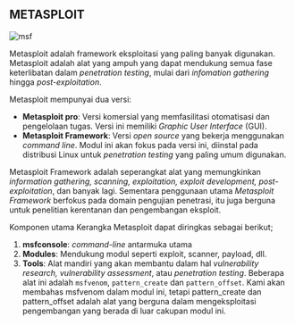 ## METASPLOIT

![msf](https://raw.githubusercontent.com/yingcrackerhades/cybersec-module/main/Modules/Metasploit/Image/1519952561201.jpeg)

Metasploit adalah framework eksploitasi yang paling banyak digunakan. Metasploit adalah alat yang ampuh yang dapat mendukung semua fase keterlibatan dalam *penetration testing*, mulai dari *infomation gathering* hingga *post-exploitation*.

Metasploit mempunyai dua versi:
* **Metasploit pro**: Versi komersial yang memfasilitasi otomatisasi dan pengelolaan tugas. Versi ini memiliki *Graphic User Interface* (GUI).
* **Metasploit Framework**: Versi *open source* yang bekerja menggunakan *command line*. Modul ini akan fokus pada versi ini, diinstal pada distribusi Linux untuk *penetration testing* yang paling umum digunakan.

Metasploit Framework adalah seperangkat alat yang memungkinkan *information gathering, scanning,  exploitation, exploit development, post-exploitation*, dan banyak lagi. Sementara penggunaan utama *Metasploit Framework* berfokus pada domain pengujian penetrasi, itu juga berguna untuk penelitian kerentanan dan pengembangan eksploit.

Komponen utama Kerangka Metasploit dapat diringkas sebagai berikut;
1. **msfconsole**: *command-line* antarmuka utama
2. **Modules**: Mendukung modul seperti exploit, scanner, payload, dll.
3. **Tools**: Alat mandiri yang akan membantu dalam hal *vulnerability research, vulnerability assessment*, atau *penetration testing*. Beberapa alat ini adalah `msfvenom`, `pattern_create` dan `pattern_offset`. Kami akan membahas msfvenom dalam modul ini, tetapi pattern_create dan pattern_offset adalah alat yang berguna dalam mengeksploitasi pengembangan yang berada di luar cakupan modul ini.

